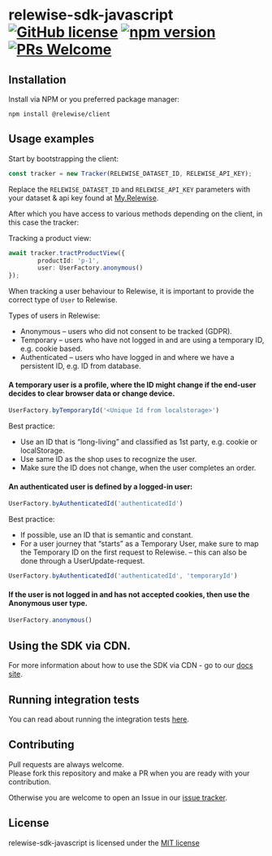 # relewise-sdk-javascript [![GitHub license](https://img.shields.io/badge/license-MIT-blue.svg)](./LICENSE) [![npm version](https://badge.fury.io/js/@relewise%2Fclient.svg)](https://badge.fury.io/js/@relewise%2Fclient) [![PRs Welcome](https://img.shields.io/badge/PRs-welcome-brightgreen.svg)](https://https://github.com/Relewise/relewise-sdk-csharp-extensions/pulls)

## Installation 

Install via NPM or you preferred package manager: 

```
npm install @relewise/client
```

## Usage examples

Start by bootstrapping the client:

```ts
const tracker = new Tracker(RELEWISE_DATASET_ID, RELEWISE_API_KEY);
```

Replace the `RELEWISE_DATASET_ID` and `RELEWISE_API_KEY` parameters with your dataset & api key found at [My.Relewise](https://my.relewise.com/developer-settings). 

After which you have access to various methods depending on the client, in this case the tracker:

Tracking a product view:
```ts
await tracker.tractProductView({
        productId: 'p-1',
        user: UserFactory.anonymous()
});
```
When tracking a user behaviour to Relewise, it is important to provide the correct type of `User` to Relewise.

Types of users in Relewise:
- Anonymous – users who did not consent to be tracked (GDPR).
- Temporary – users who have not logged in and are using a temporary ID, e.g. cookie based.
- Authenticated – users who have logged in and where we have a persistent ID, e.g. ID from database.

#### A temporary user is a profile, where the ID might change if the end-user decides to clear browser data or change device.
```ts
UserFactory.byTemporaryId('<Unique Id from localstorage>')
```
Best practice:
 - Use an ID that is “long-living” and classified as 1st party, e.g. cookie or localStorage.
 - Use same ID as the shop uses to recognize the user.
 - Make sure the ID does not change, when the user completes an order.

#### An authenticated user is defined by a logged-in user:
```ts
UserFactory.byAuthenticatedId('authenticatedId')
```
Best practice:
 - If possible, use an ID that is semantic and constant.
 - For a user journey that “starts” as a Temporary User, make sure
to map the Temporary ID on the first request to Relewise.
– this can also be done through a UserUpdate-request.
```ts
UserFactory.byAuthenticatedId('authenticatedId', 'temporaryId')
```

#### If the user is not logged in and has not accepted cookies, then use the Anonymous user type.
```ts
UserFactory.anonymous()
```

## Using the SDK via CDN.

For more information about how to use the SDK via CDN - go to our [docs site](https://docs.relewise.com/docs/developer/libraries.html).

## Running integration tests

You can read about running the integration tests [here](/lib/dev.guide.md#testing).

## Contributing

Pull requests are always welcome.  
Please fork this repository and make a PR when you are ready with your contribution.  

Otherwise you are welcome to open an Issue in our [issue tracker](https://github.com/Relewise/relewise-sdk-javascript/issues).

## License

relewise-sdk-javascript is licensed under the [MIT license](./LICENSE)
